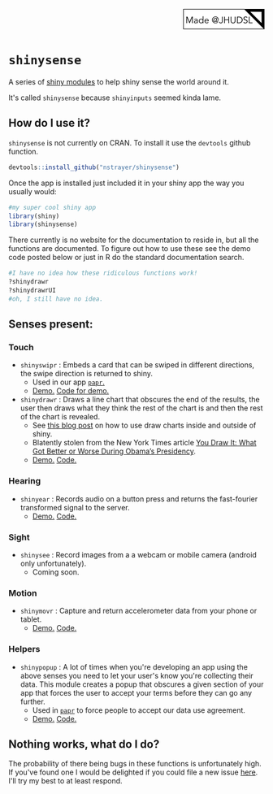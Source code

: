 <p align = 'right'>
  <a href = "http://jhudatascience.org/"> 
    <img src = "https://raw.githubusercontent.com/jhudsl/drawyourprior/master/WWW/jhu_logo.png" height=40 />
  </a>
</p>

# `shinysense`

A series of [shiny modules](https://www.rstudio.com/resources/webinars/understanding-shiny-modules/) to help shiny sense the world around it.

It's called `shinysense` because `shinyinputs` seemed kinda lame.

## How do I use it?

`shinysense` is not currently on CRAN. To install it use the `devtools` github function.

```r
devtools::install_github("nstrayer/shinysense")
```

Once the app is installed just included it in your shiny app the way you usually would:

```r
#my super cool shiny app
library(shiny)
library(shinysense)
```

There currently is no website for the documentation to reside in, but all the functions are documented. To figure out how to use these see the demo code posted below or just in R do the standard documentation search.

```r
#I have no idea how these ridiculous functions work!
?shinydrawr
?shinydrawrUI
#oh, I still have no idea.
```

## Senses present:

### Touch
  - `shinyswipr` : Embeds a card that can be swiped in different directions, the swipe direction is returned to shiny.
      - Used in our app [`papr`.](https://jhubiostatistics.shinyapps.io/papr/)
      - [Demo.](https://nickstrayer.shinyapps.io/shinysense_swipr_demo/) [Code for demo.](https://github.com/nstrayer/shinysense/blob/master/demo/swipr_demo.R)
  - `shinydrawr` : Draws a line chart that obscures the end of the results, the user then draws what they think the rest of the chart is and then the rest of the chart is revealed.
      - See [this blog post](http://livefreeordichotomize.com/2017/07/27/new-and-improved-draw-charts-in-shinysense/) on how to use draw charts inside and outside of shiny.
      - Blatently stolen from the New York Times article [You Draw It: What Got Better or
Worse During Obama’s Presidency](https://www.nytimes.com/interactive/2017/01/15/us/politics/you-draw-obama-legacy.html).
      - [Demo.](https://nstrayer.shinyapps.io/drawr_demo/) [Code.](https://github.com/nstrayer/shinysense/blob/master/demo/drawr_demo.R)

### Hearing
  - `shinyear` : Records audio on a button press and returns the fast-fourier transformed signal to the server.
      - [Demo.](https://nickstrayer.shinyapps.io/shinysense_earr_demo/)  [Code.](https://github.com/nstrayer/shinysense/blob/master/demo/earr_demo.R)

### Sight
  - `shinysee` : Record images from a a webcam or mobile camera (android only unfortunately).
      - Coming soon.

### Motion
  - `shinymovr` : Capture and return accelerometer data from your phone or tablet.
      - [Demo.](https://nstrayer.shinyapps.io/shinymovr/)  [Code.](https://github.com/nstrayer/shinysense/blob/master/demo/movr_demo.R)

### Helpers
  - `shinypopup` : A lot of times when you're developing an app using the above senses you need to let your user's know you're collecting their data. This module creates a popup that obscures a given section of your app that forces the user to accept your terms before they can go any further.
    - Used in [`papr`](https://jhubiostatistics.shinyapps.io/papr/) to force people to accept our data use agreement.
    - [Demo.](https://nstrayer.shinyapps.io/shinypopup/)  [Code.](https://github.com/nstrayer/shinysense/blob/master/demo/popup_demo.R)


## Nothing works, what do I do?
The probability of there being bugs in these functions is unfortunately high. If you've found one I would be delighted if you could file a new issue [here](https://github.com/nstrayer/shinysense/issues). I'll try my best to at least respond.
